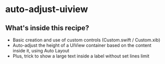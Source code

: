 # auto-adjust-uiview

## What's inside this recipe?

- Basic creation and use of custom controls (Custom.swift / Custom.xib)
- Auto-adjust the height of a UIView container based on the content inside it, using Auto Layout
- Plus, trick to show a large text inside a label without set lines limit
